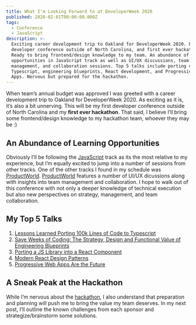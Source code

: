 ```yaml
---
title: What I'm Looking Forward to at DeveloperWeek 2020
published: 2020-02-01T00:00:00.000Z
tags:
  - Conference
  - JavaScript
description: >-
  Exciting career development trip to Oakland for DeveloperWeek 2020. First
  developer conference outside of North Carolina, and first ever hackathon.
  Ready to bring frontend/design knowledge to my team. An abundance of learning
  opportunities in JavaScript track as well as UI/UX discussions, team
  management, and collaboration sessions. Top 5 talks include porting code to
  Typescript, engineering blueprints, React development, and Progressive Web
  Apps. Nervous but prepared for the hackathon.
---
```


When team’s annual budget was approved I was greeted with a career development trip to Oakland for DeveloperWeek 2020. As exciting as it is, it’s also a bit unnerving. This will be my first developer conference outside of North Carolina and my **first ever hackathon**. That said, I believe I’ll bring some frontend/design knowledge to my hackathon team, whoever they may be :)

## An Abundance of Learning Opportunities

Obviously I’ll be following the [JavaScript](https://developerweek2020.sched.com/overview/type/JavaScript+Conference) track as its the most relative to my experience, but I’m equally excited to jump into a number of sessions from other tracks. One of the other tracks I found in my schedule was [ProductWorld](https://developerweek2020.sched.com/overview/type/ProductWorld+(PRO+WORKSHOPS+&+SESSIONS)). [ProductWorld](https://developerweek2020.sched.com/overview/type/ProductWorld+(PRO+WORKSHOPS+&+SESSIONS)) features a number of UI/UX dicussions along with insights into team management and collaboration. I hope to walk out of this conference with not only a deeper knowledge of technical execution but also new perspectives on strategy, management, and team collaboration.

## My Top 5 Talks

1. [Lessons Learned Porting 100k Lines of Code to Typescript](https://developerweek2020.sched.com/event/YGds/pro-session-lessons-learned-porting-100k-lines-of-code-to-typescript)
2. [Save Weeks of Coding: The Strategy, Design and Functional Value of Engineering Blueprints](https://developerweek2020.sched.com/event/YJqw/keynote-twilio-save-weeks-of-coding-the-strategy-design-and-functional-value-of-engineering-blueprints)
3. [Porting a JS Library into a React Component](https://developerweek2020.sched.com/event/Y7EH/pro-session-porting-a-js-library-into-a-react-component)
4. [Modern React Design Patterns](https://developerweek2020.sched.com/event/YF7T/pro-session-modern-react-design-patterns)
5. [Progressive Web Apps Are the Future](https://developerweek2020.sched.com/event/YF7q/pro-session-progressive-web-apps-are-the-future)

## A Sneak Peak at the Hackathon

While I’m nervous about the [hackathon](https://www.developerweek.com/events/hackathon/), I also understand that preparation and planning will push me to bring the value my team deserves. In my next post, I’ll outline the known challenges from each sponsor and strategize/brainstorm some solutions.
